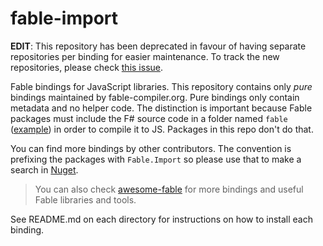 # fable-import

**EDIT**: This repository has been deprecated in favour of having separate repositories per binding for easier maintenance. To track the new repositories, please check [this issue](https://github.com/fable-compiler/fable-import/issues/80).

Fable bindings for JavaScript libraries. This repository contains only _pure_ bindings maintained by fable-compiler.org. Pure bindings only contain metadata and no helper code. The distinction is important because Fable packages must include the F# source code in a folder named `fable` ([example](https://github.com/fable-compiler/fable-powerpack/blob/b035313b7376922446d51e503ef2913ef41d2172/Fable.PowerPack.fsproj#L20-L23)) in order to compile it to JS. Packages in this repo don't do that.

You can find more bindings by other contributors. The convention is prefixing the packages with `Fable.Import` so please use that to make a search in [Nuget](https://www.nuget.org/).

> You can also check [awesome-fable](https://github.com/kunjee17/awesome-fable) for more bindings and useful Fable libraries and tools.

See README.md on each directory for instructions on how to install each binding.
